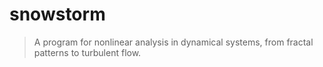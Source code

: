 
# snowstorm

> A program for nonlinear analysis in dynamical systems, from fractal patterns to turbulent flow.
